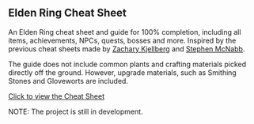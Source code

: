 ## Elden Ring Cheat Sheet

An Elden Ring cheat sheet and guide for 100% completion, including all items, achievements, NPCs, quests, bosses and more.
Inspired by the previous cheat sheets made by [Zachary Kjellberg](https://github.com/zkjellberg) and [Stephen McNabb](https://github.com/smcnabb).

The guide does not include common plants and crafting materials picked directly off the ground. However, upgrade materials, such as Smithing Stones and Gloveworts are included.

[Click to view the Cheat Sheet](https://eldenring.redmaw.dev)

NOTE: The project is still in development.
